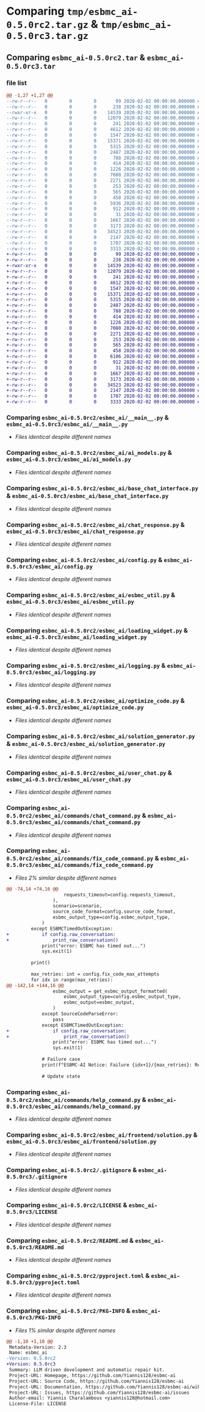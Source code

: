# Comparing `tmp/esbmc_ai-0.5.0rc2.tar.gz` & `tmp/esbmc_ai-0.5.0rc3.tar.gz`

## Comparing `esbmc_ai-0.5.0rc2.tar` & `esbmc_ai-0.5.0rc3.tar`

### file list

```diff
@@ -1,27 +1,27 @@
--rw-r--r--   0        0        0       99 2020-02-02 00:00:00.000000 esbmc_ai-0.5.0rc2/esbmc_ai/__about__.py
--rw-r--r--   0        0        0      238 2020-02-02 00:00:00.000000 esbmc_ai-0.5.0rc2/esbmc_ai/__init__.py
--rwxr-xr-x   0        0        0    14539 2020-02-02 00:00:00.000000 esbmc_ai-0.5.0rc2/esbmc_ai/__main__.py
--rw-r--r--   0        0        0    12079 2020-02-02 00:00:00.000000 esbmc_ai-0.5.0rc2/esbmc_ai/ai_models.py
--rw-r--r--   0        0        0      241 2020-02-02 00:00:00.000000 esbmc_ai-0.5.0rc2/esbmc_ai/api_key_collection.py
--rw-r--r--   0        0        0     4612 2020-02-02 00:00:00.000000 esbmc_ai-0.5.0rc2/esbmc_ai/base_chat_interface.py
--rw-r--r--   0        0        0     1547 2020-02-02 00:00:00.000000 esbmc_ai-0.5.0rc2/esbmc_ai/chat_response.py
--rw-r--r--   0        0        0    15371 2020-02-02 00:00:00.000000 esbmc_ai-0.5.0rc2/esbmc_ai/config.py
--rw-r--r--   0        0        0     5315 2020-02-02 00:00:00.000000 esbmc_ai-0.5.0rc2/esbmc_ai/esbmc_util.py
--rw-r--r--   0        0        0     2487 2020-02-02 00:00:00.000000 esbmc_ai-0.5.0rc2/esbmc_ai/loading_widget.py
--rw-r--r--   0        0        0      788 2020-02-02 00:00:00.000000 esbmc_ai-0.5.0rc2/esbmc_ai/logging.py
--rw-r--r--   0        0        0      414 2020-02-02 00:00:00.000000 esbmc_ai-0.5.0rc2/esbmc_ai/msg_bus.py
--rw-r--r--   0        0        0     1226 2020-02-02 00:00:00.000000 esbmc_ai-0.5.0rc2/esbmc_ai/optimize_code.py
--rw-r--r--   0        0        0     7080 2020-02-02 00:00:00.000000 esbmc_ai-0.5.0rc2/esbmc_ai/solution_generator.py
--rw-r--r--   0        0        0     2271 2020-02-02 00:00:00.000000 esbmc_ai-0.5.0rc2/esbmc_ai/user_chat.py
--rw-r--r--   0        0        0      253 2020-02-02 00:00:00.000000 esbmc_ai-0.5.0rc2/esbmc_ai/commands/__init__.py
--rw-r--r--   0        0        0      565 2020-02-02 00:00:00.000000 esbmc_ai-0.5.0rc2/esbmc_ai/commands/chat_command.py
--rw-r--r--   0        0        0      458 2020-02-02 00:00:00.000000 esbmc_ai-0.5.0rc2/esbmc_ai/commands/exit_command.py
--rw-r--r--   0        0        0     5936 2020-02-02 00:00:00.000000 esbmc_ai-0.5.0rc2/esbmc_ai/commands/fix_code_command.py
--rw-r--r--   0        0        0      912 2020-02-02 00:00:00.000000 esbmc_ai-0.5.0rc2/esbmc_ai/commands/help_command.py
--rw-r--r--   0        0        0       31 2020-02-02 00:00:00.000000 esbmc_ai-0.5.0rc2/esbmc_ai/frontend/__init__.py
--rw-r--r--   0        0        0     1667 2020-02-02 00:00:00.000000 esbmc_ai-0.5.0rc2/esbmc_ai/frontend/solution.py
--rw-r--r--   0        0        0     3173 2020-02-02 00:00:00.000000 esbmc_ai-0.5.0rc2/.gitignore
--rw-r--r--   0        0        0    34523 2020-02-02 00:00:00.000000 esbmc_ai-0.5.0rc2/LICENSE
--rw-r--r--   0        0        0     2147 2020-02-02 00:00:00.000000 esbmc_ai-0.5.0rc2/README.md
--rw-r--r--   0        0        0     1707 2020-02-02 00:00:00.000000 esbmc_ai-0.5.0rc2/pyproject.toml
--rw-r--r--   0        0        0     3333 2020-02-02 00:00:00.000000 esbmc_ai-0.5.0rc2/PKG-INFO
+-rw-r--r--   0        0        0       99 2020-02-02 00:00:00.000000 esbmc_ai-0.5.0rc3/esbmc_ai/__about__.py
+-rw-r--r--   0        0        0      238 2020-02-02 00:00:00.000000 esbmc_ai-0.5.0rc3/esbmc_ai/__init__.py
+-rwxr-xr-x   0        0        0    14539 2020-02-02 00:00:00.000000 esbmc_ai-0.5.0rc3/esbmc_ai/__main__.py
+-rw-r--r--   0        0        0    12079 2020-02-02 00:00:00.000000 esbmc_ai-0.5.0rc3/esbmc_ai/ai_models.py
+-rw-r--r--   0        0        0      241 2020-02-02 00:00:00.000000 esbmc_ai-0.5.0rc3/esbmc_ai/api_key_collection.py
+-rw-r--r--   0        0        0     4612 2020-02-02 00:00:00.000000 esbmc_ai-0.5.0rc3/esbmc_ai/base_chat_interface.py
+-rw-r--r--   0        0        0     1547 2020-02-02 00:00:00.000000 esbmc_ai-0.5.0rc3/esbmc_ai/chat_response.py
+-rw-r--r--   0        0        0    15371 2020-02-02 00:00:00.000000 esbmc_ai-0.5.0rc3/esbmc_ai/config.py
+-rw-r--r--   0        0        0     5315 2020-02-02 00:00:00.000000 esbmc_ai-0.5.0rc3/esbmc_ai/esbmc_util.py
+-rw-r--r--   0        0        0     2487 2020-02-02 00:00:00.000000 esbmc_ai-0.5.0rc3/esbmc_ai/loading_widget.py
+-rw-r--r--   0        0        0      788 2020-02-02 00:00:00.000000 esbmc_ai-0.5.0rc3/esbmc_ai/logging.py
+-rw-r--r--   0        0        0      414 2020-02-02 00:00:00.000000 esbmc_ai-0.5.0rc3/esbmc_ai/msg_bus.py
+-rw-r--r--   0        0        0     1226 2020-02-02 00:00:00.000000 esbmc_ai-0.5.0rc3/esbmc_ai/optimize_code.py
+-rw-r--r--   0        0        0     7080 2020-02-02 00:00:00.000000 esbmc_ai-0.5.0rc3/esbmc_ai/solution_generator.py
+-rw-r--r--   0        0        0     2271 2020-02-02 00:00:00.000000 esbmc_ai-0.5.0rc3/esbmc_ai/user_chat.py
+-rw-r--r--   0        0        0      253 2020-02-02 00:00:00.000000 esbmc_ai-0.5.0rc3/esbmc_ai/commands/__init__.py
+-rw-r--r--   0        0        0      565 2020-02-02 00:00:00.000000 esbmc_ai-0.5.0rc3/esbmc_ai/commands/chat_command.py
+-rw-r--r--   0        0        0      458 2020-02-02 00:00:00.000000 esbmc_ai-0.5.0rc3/esbmc_ai/commands/exit_command.py
+-rw-r--r--   0        0        0     6106 2020-02-02 00:00:00.000000 esbmc_ai-0.5.0rc3/esbmc_ai/commands/fix_code_command.py
+-rw-r--r--   0        0        0      912 2020-02-02 00:00:00.000000 esbmc_ai-0.5.0rc3/esbmc_ai/commands/help_command.py
+-rw-r--r--   0        0        0       31 2020-02-02 00:00:00.000000 esbmc_ai-0.5.0rc3/esbmc_ai/frontend/__init__.py
+-rw-r--r--   0        0        0     1667 2020-02-02 00:00:00.000000 esbmc_ai-0.5.0rc3/esbmc_ai/frontend/solution.py
+-rw-r--r--   0        0        0     3173 2020-02-02 00:00:00.000000 esbmc_ai-0.5.0rc3/.gitignore
+-rw-r--r--   0        0        0    34523 2020-02-02 00:00:00.000000 esbmc_ai-0.5.0rc3/LICENSE
+-rw-r--r--   0        0        0     2147 2020-02-02 00:00:00.000000 esbmc_ai-0.5.0rc3/README.md
+-rw-r--r--   0        0        0     1707 2020-02-02 00:00:00.000000 esbmc_ai-0.5.0rc3/pyproject.toml
+-rw-r--r--   0        0        0     3333 2020-02-02 00:00:00.000000 esbmc_ai-0.5.0rc3/PKG-INFO
```

### Comparing `esbmc_ai-0.5.0rc2/esbmc_ai/__main__.py` & `esbmc_ai-0.5.0rc3/esbmc_ai/__main__.py`

 * *Files identical despite different names*

### Comparing `esbmc_ai-0.5.0rc2/esbmc_ai/ai_models.py` & `esbmc_ai-0.5.0rc3/esbmc_ai/ai_models.py`

 * *Files identical despite different names*

### Comparing `esbmc_ai-0.5.0rc2/esbmc_ai/base_chat_interface.py` & `esbmc_ai-0.5.0rc3/esbmc_ai/base_chat_interface.py`

 * *Files identical despite different names*

### Comparing `esbmc_ai-0.5.0rc2/esbmc_ai/chat_response.py` & `esbmc_ai-0.5.0rc3/esbmc_ai/chat_response.py`

 * *Files identical despite different names*

### Comparing `esbmc_ai-0.5.0rc2/esbmc_ai/config.py` & `esbmc_ai-0.5.0rc3/esbmc_ai/config.py`

 * *Files identical despite different names*

### Comparing `esbmc_ai-0.5.0rc2/esbmc_ai/esbmc_util.py` & `esbmc_ai-0.5.0rc3/esbmc_ai/esbmc_util.py`

 * *Files identical despite different names*

### Comparing `esbmc_ai-0.5.0rc2/esbmc_ai/loading_widget.py` & `esbmc_ai-0.5.0rc3/esbmc_ai/loading_widget.py`

 * *Files identical despite different names*

### Comparing `esbmc_ai-0.5.0rc2/esbmc_ai/logging.py` & `esbmc_ai-0.5.0rc3/esbmc_ai/logging.py`

 * *Files identical despite different names*

### Comparing `esbmc_ai-0.5.0rc2/esbmc_ai/optimize_code.py` & `esbmc_ai-0.5.0rc3/esbmc_ai/optimize_code.py`

 * *Files identical despite different names*

### Comparing `esbmc_ai-0.5.0rc2/esbmc_ai/solution_generator.py` & `esbmc_ai-0.5.0rc3/esbmc_ai/solution_generator.py`

 * *Files identical despite different names*

### Comparing `esbmc_ai-0.5.0rc2/esbmc_ai/user_chat.py` & `esbmc_ai-0.5.0rc3/esbmc_ai/user_chat.py`

 * *Files identical despite different names*

### Comparing `esbmc_ai-0.5.0rc2/esbmc_ai/commands/chat_command.py` & `esbmc_ai-0.5.0rc3/esbmc_ai/commands/chat_command.py`

 * *Files identical despite different names*

### Comparing `esbmc_ai-0.5.0rc2/esbmc_ai/commands/fix_code_command.py` & `esbmc_ai-0.5.0rc3/esbmc_ai/commands/fix_code_command.py`

 * *Files 2% similar despite different names*

```diff
@@ -74,14 +74,16 @@
                     requests_timeout=config.requests_timeout,
                 ),
                 scenario=scenario,
                 source_code_format=config.source_code_format,
                 esbmc_output_type=config.esbmc_output_type,
             )
         except ESBMCTimedOutException:
+            if config.raw_conversation:
+                print_raw_conversation()
             print("error: ESBMC has timed out...")
             sys.exit(1)
 
         print()
 
         max_retries: int = config.fix_code_max_attempts
         for idx in range(max_retries):
@@ -142,14 +144,16 @@
                 esbmc_output = get_esbmc_output_formatted(
                     esbmc_output_type=config.esbmc_output_type,
                     esbmc_output=esbmc_output,
                 )
             except SourceCodeParseError:
                 pass
             except ESBMCTimedOutException:
+                if config.raw_conversation:
+                    print_raw_conversation()
                 print("error: ESBMC has timed out...")
                 sys.exit(1)
 
             # Failure case
             print(f"ESBMC-AI Notice: Failure {idx+1}/{max_retries}: Retrying...")
 
             # Update state
```

### Comparing `esbmc_ai-0.5.0rc2/esbmc_ai/commands/help_command.py` & `esbmc_ai-0.5.0rc3/esbmc_ai/commands/help_command.py`

 * *Files identical despite different names*

### Comparing `esbmc_ai-0.5.0rc2/esbmc_ai/frontend/solution.py` & `esbmc_ai-0.5.0rc3/esbmc_ai/frontend/solution.py`

 * *Files identical despite different names*

### Comparing `esbmc_ai-0.5.0rc2/.gitignore` & `esbmc_ai-0.5.0rc3/.gitignore`

 * *Files identical despite different names*

### Comparing `esbmc_ai-0.5.0rc2/LICENSE` & `esbmc_ai-0.5.0rc3/LICENSE`

 * *Files identical despite different names*

### Comparing `esbmc_ai-0.5.0rc2/README.md` & `esbmc_ai-0.5.0rc3/README.md`

 * *Files identical despite different names*

### Comparing `esbmc_ai-0.5.0rc2/pyproject.toml` & `esbmc_ai-0.5.0rc3/pyproject.toml`

 * *Files identical despite different names*

### Comparing `esbmc_ai-0.5.0rc2/PKG-INFO` & `esbmc_ai-0.5.0rc3/PKG-INFO`

 * *Files 1% similar despite different names*

```diff
@@ -1,10 +1,10 @@
 Metadata-Version: 2.3
 Name: esbmc_ai
-Version: 0.5.0rc2
+Version: 0.5.0rc3
 Summary: LLM driven development and automatic repair kit.
 Project-URL: Homepage, https://github.com/Yiannis128/esbmc-ai
 Project-URL: Source Code, https://github.com/Yiannis128/esbmc-ai
 Project-URL: Documentation, https://github.com/Yiannis128/esbmc-ai/wiki
 Project-URL: Issues, https://github.com/Yiannis128/esbmc-ai/issues
 Author-email: Yiannis Charalambous <yiannis128@hotmail.com>
 License-File: LICENSE
```

